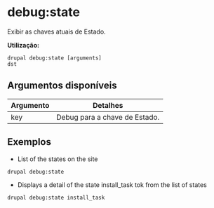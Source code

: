 # debug:state
Exibir as chaves atuais de Estado.

**Utilização:**
```
drupal debug:state [arguments]
dst
```

## Argumentos disponíveis
Argumento | Detalhes
---------|-------------
key | Debug para a chave de Estado.

## Exemplos
* List of the states on the site
```
drupal debug:state
```
* Displays a detail of the state install_task tok from the list of states
```
drupal debug:state install_task
```
